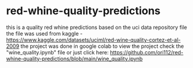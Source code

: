 # red-whine-quality-predictions
this is a quality red whine predictions based on the uci data repository file
the file was used from kaggle - https://www.kaggle.com/datasets/uciml/red-wine-quality-cortez-et-al-2009
the project was done in google colab
to view the project check the "wine_quality.ipynb" file or just click here: https://github.com/ori112/red-whine-quality-predictions/blob/main/wine_quality.ipynb
